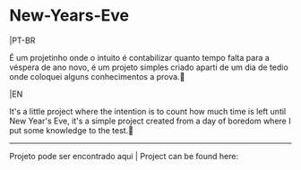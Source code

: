 # New-Years-Eve

|PT-BR

É um projetinho onde o intuito é contabilizar quanto tempo falta para a véspera de ano novo,
é um projeto simples criado aparti de um dia de tedio onde coloquei alguns conhecimentos a prova.🍕

|EN

It's a little project where the intention is to count how much time is left until New Year's Eve,
it's a simple project created from a day of boredom where I put some knowledge to the test.🍔

--------------------------------------------------------------------------------------------------------

Projeto pode ser encontrado aqui | Project can be found here:
